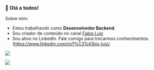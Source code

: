 ### 👋 Olá a todos!

Sobre mim:
- Estou trabalhando como **Desenvolvedor Backend**.
- Sou criador de conteúdo no canal [Fabio Luiz](https://www.youtube.com/@fbluizDev)
- Sou ativo no LinkedIn. Fale comigo para trocarmos conhecimentos.(https://www.linkedin.com/in/f%C3%A1bio-luiz/.

<p align="justify">
  <img align="center" src="https://github-readme-stats.vercel.app/api?username=fbluiz&show_icons=true&count_private=true&theme=algolia" />
</p>
<p>
  <img align="center" src="https://github-readme-stats.vercel.app/api/top-langs/?username=fbluiz&layout=compact&theme=algolia" />
</p>
